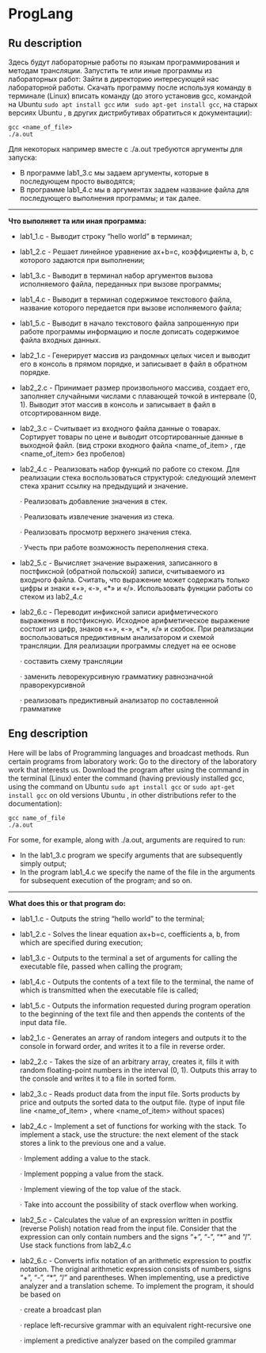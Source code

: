 # ProgLang
## Ru description
Здесь будут лабораторные работы по языкам программирования и методам трансляции.
Запустить те или иные программы из лабораторных работ:
Зайти в директорию интересующей нас лабораторной работы.
Скачать программу после используя команду в терминале (Linux) вписать команду (до этого установив gcc, командой на Ubuntu
```sudo apt install gcc```
 или
 ``` sudo apt-get install gcc```, на старых версиях Ubuntu
 , в других дистрибутивах обратиться к документации):
```
gcc <name_of_file>
./a.out
```
Для некоторых например вместе с ./a.out требуются аргументы для запуска:
* В программе lab1_3.c мы задаем аргументы, которые в последующем просто выводятся;
* В программе lab1_4.c мы в аргументах задаем название файла для последующего выполнения программы;
и так далее.
---
__Что выполняет та или иная программа:__
* lab1_1.c - Выводит строку “hello world” в терминал;
* lab1_2.c - Решает линейное уравнение ax+b=c, коэффициенты a, b, с которого задаются при выполнении;
* lab1_3.c - Выводит в терминал набор аргументов вызова исполняемого файла, переданных при вызове программы;
* lab1_4.c - Выводит в терминал содержимое текстового файла, название которого передается при вызове исполняемого файла;
* lab1_5.c - Выводит в начало текстового файла запрошенную при работе программы информацию и после дописать содержимое файла входных данных.
* lab2_1.c - Генерирует массив из рандомных целых чисел и выводит его в консоль в прямом порядке, и записывает в файл в обратном порядке.
* lab2_2.c - Принимает размер произвольного массива, создает его, заполняет случайными числами с плавающей точкой в интервале (0, 1). Выводит этот массив в консоль и записывает в файл в отсортированном виде.
* lab2_3.c - Считывает из входного файла данные о товарах. Сортирует товары по цене и выводит отсортированные данные в выходной файл. (вид строки входного файла <name_of_item> <prize>, где <name_of_item> без пробелов)
* lab2_4.c - Реализовать набор функций по работе со стеком. Для реализации стека воспользоваться структурой: следующий элемент стека хранит ссылку на предыдущий и значение.

   · Реализовать добавление значения в стек.
  
   · Реализовать извлечение значения из стека.

   · Реализовать просмотр верхнего значения стека.

   · Учесть при работе возможность переполнения стека.
  
* lab2_5.c - Вычисляет значение выражения, записанного в постфиксной (обратной польской) записи, считываемого из входного файла. Считать, что выражение может содержать только цифры и знаки «+», «-», «*» и «/». Использовать функции работы со стеком из lab2_4.c
* lab2_6.c - Переводит инфиксной записи арифметического выражения в постфиксную. Исходное арифметическое выражение состоит из цифр, знаков «+», «-», «*», «/» и скобок. При реализации воспользоваться предиктивным анализатором и схемой трансляции. Для реализации программы следует на ее основе

   · составить схему трансляции

   · заменить леворекурсивную грамматику равнозначной праворекурсивной

   · реализовать предиктивный анализатор по составленной грамматике
  
## Eng description
Here will be labs of Programming languages and broadcast methods.
Run certain programs from laboratory work:
Go to the directory of the laboratory work that interests us.
Download the program after using the command in the terminal (Linux) enter the command (having previously installed gcc, using the command on Ubuntu
```sudo apt install gcc```
or
```sudo apt-get install gcc``` on old versions Ubuntu
, in other distributions refer to the documentation):
```
gcc name_of_file
./a.out
```
For some, for example, along with ./a.out, arguments are required to run:
* In the lab1_3.c program we specify arguments that are subsequently simply output;
* In the program lab1_4.c we specify the name of the file in the arguments for subsequent execution of the program;
and so on.
---
__What does this or that program do:__
* lab1_1.c - Outputs the string “hello world” to the terminal;
* lab1_2.c - Solves the linear equation ax+b=c, coefficients a, b, from which are specified during execution;
* lab1_3.c - Outputs to the terminal a set of arguments for calling the executable file, passed when calling the program;
* lab1_4.c - Outputs the contents of a text file to the terminal, the name of which is transmitted when the executable file is called;
* lab1_5.c - Outputs the information requested during program operation to the beginning of the text file and then appends the contents of the input data file.
* lab2_1.c - Generates an array of random integers and outputs it to the console in forward order, and writes it to a file in reverse order.
* lab2_2.c - Takes the size of an arbitrary array, creates it, fills it with random floating-point numbers in the interval (0, 1). Outputs this array to the console and writes it to a file in sorted form.
* lab2_3.c - Reads product data from the input file. Sorts products by price and outputs the sorted data to the output file. (type of input file line <name_of_item> <prize>, where <name_of_item> without spaces)
* lab2_4.c - Implement a set of functions for working with the stack. To implement a stack, use the structure: the next element of the stack stores a link to the previous one and a value.

    · Implement adding a value to the stack.
  
    · Implement popping a value from the stack.

    · Implement viewing of the top value of the stack.

    · Take into account the possibility of stack overflow when working.
  
* lab2_5.c - Calculates the value of an expression written in postfix (reverse Polish) notation read from the input file. Consider that the expression can only contain numbers and the signs “+”, “-”, “*” and “/”. Use stack functions from lab2_4.c
* lab2_6.c - Converts infix notation of an arithmetic expression to postfix notation. The original arithmetic expression consists of numbers, signs “+”, “-”, “*”, “/” and parentheses. When implementing, use a predictive analyzer and a translation scheme. To implement the program, it should be based on

    · create a broadcast plan

    · replace left-recursive grammar with an equivalent right-recursive one

    · implement a predictive analyzer based on the compiled grammar
